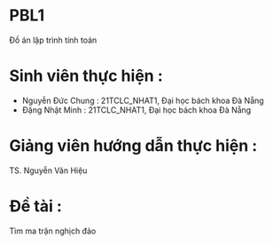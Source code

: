 # PBL1
Đồ án lập trình tính toán
# Sinh viên thực hiện :
+ Nguyễn Đức Chung : 21TCLC_NHAT1, Đại học bách khoa Đà Nẵng
+ Đặng Nhật Minh   : 21TCLC_NHAT1, Đại học bách khoa Đà Nẵng
# Giảng viên hướng dẫn thực hiện :
  TS. Nguyễn Văn Hiệu
# Đề tài :
  Tìm ma trận nghịch đảo
